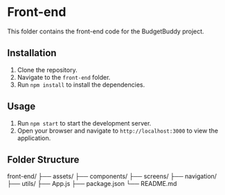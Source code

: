 # Front-end

This folder contains the front-end code for the BudgetBuddy project.

## Installation

1. Clone the repository.
2. Navigate to the `front-end` folder.
3. Run `npm install` to install the dependencies.

## Usage

1. Run `npm start` to start the development server.
2. Open your browser and navigate to `http://localhost:3000` to view the application.

## Folder Structure

front-end/
├── assets/
├── components/
├── screens/
├── navigation/
├── utils/
├── App.js
├── package.json
└── README.md